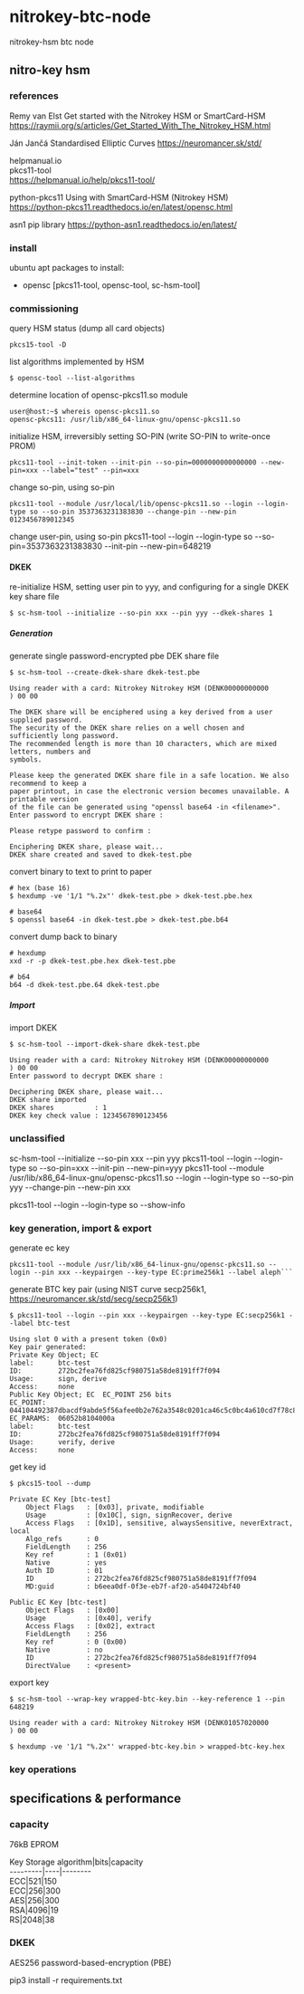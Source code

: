 # nitrokey-btc-node
nitrokey-hsm btc node

## nitro-key hsm

### references

Remy van Elst
Get started with the Nitrokey HSM or SmartCard-HSM
https://raymii.org/s/articles/Get_Started_With_The_Nitrokey_HSM.html

Ján Jančá
Standardised Elliptic Curves
https://neuromancer.sk/std/

helpmanual.io  
pkcs11-tool  
https://helpmanual.io/help/pkcs11-tool/  

python-pkcs11
Using with SmartCard-HSM (Nitrokey HSM)  
https://python-pkcs11.readthedocs.io/en/latest/opensc.html  

asn1 pip library
https://python-asn1.readthedocs.io/en/latest/

### install

ubuntu apt packages to install:  
- opensc [pkcs11-tool, opensc-tool, sc-hsm-tool]  

### commissioning

query HSM status (dump all card objects)  

    pkcs15-tool -D

list algorithms implemented by HSM  

    $ opensc-tool --list-algorithms

determine location of opensc-pkcs11.so module  

    user@host:~$ whereis opensc-pkcs11.so  
    opensc-pkcs11: /usr/lib/x86_64-linux-gnu/opensc-pkcs11.so  

initialize HSM, irreversibly setting SO-PIN (write SO-PIN to write-once PROM)  
    
    pkcs11-tool --init-token --init-pin --so-pin=0000000000000000 --new-pin=xxx --label="test" --pin=xxx

change so-pin, using so-pin  

    pkcs11-tool --module /usr/local/lib/opensc-pkcs11.so --login --login-type so --so-pin 3537363231383830 --change-pin --new-pin 0123456789012345

change user-pin, using so-pin
    pkcs11-tool --login --login-type so --so-pin=3537363231383830 --init-pin --new-pin=648219

#### DKEK

re-initialize HSM, setting user pin to yyy, and configuring for a single DKEK key share file
    
    $ sc-hsm-tool --initialize --so-pin xxx --pin yyy --dkek-shares 1

##### Generation

generate single password-encrypted pbe DEK share file  

    $ sc-hsm-tool --create-dkek-share dkek-test.pbe

    Using reader with a card: Nitrokey Nitrokey HSM (DENK00000000000         ) 00 00

    The DKEK share will be enciphered using a key derived from a user supplied password.
    The security of the DKEK share relies on a well chosen and sufficiently long password.
    The recommended length is more than 10 characters, which are mixed letters, numbers and
    symbols.

    Please keep the generated DKEK share file in a safe location. We also recommend to keep a
    paper printout, in case the electronic version becomes unavailable. A printable version
    of the file can be generated using "openssl base64 -in <filename>".
    Enter password to encrypt DKEK share : 

    Please retype password to confirm : 

    Enciphering DKEK share, please wait...
    DKEK share created and saved to dkek-test.pbe

convert binary to text to print to paper  

    # hex (base 16)  
    $ hexdump -ve '1/1 "%.2x"' dkek-test.pbe > dkek-test.pbe.hex  

    # base64  
    $ openssl base64 -in dkek-test.pbe > dkek-test.pbe.b64  

convert dump back to binary

    # hexdump
    xxd -r -p dkek-test.pbe.hex dkek-test.pbe  

    # b64
    b64 -d dkek-test.pbe.64 dkek-test.pbe

##### Import

import DKEK  

    $ sc-hsm-tool --import-dkek-share dkek-test.pbe

    Using reader with a card: Nitrokey Nitrokey HSM (DENK00000000000         ) 00 00
    Enter password to decrypt DKEK share : 

    Deciphering DKEK share, please wait...
    DKEK share imported
    DKEK shares          : 1
    DKEK key check value : 1234567890123456

### unclassified

sc-hsm-tool --initialize --so-pin xxx --pin yyy
pkcs11-tool --login --login-type so --so-pin=xxx --init-pin --new-pin=yyy
pkcs11-tool --module /usr/lib/x86_64-linux-gnu/opensc-pkcs11.so --login --login-type so --so-pin yyy --change-pin --new-pin xxx  

pkcs11-tool --login --login-type so --show-info

### key generation, import & export

generate ec key  

    pkcs11-tool --module /usr/lib/x86_64-linux-gnu/opensc-pkcs11.so --login --pin xxx --keypairgen --key-type EC:prime256k1 --label aleph```

generate BTC key pair (using NIST curve secp256k1, https://neuromancer.sk/std/secg/secp256k1)

    $ pkcs11-tool --login --pin xxx --keypairgen --key-type EC:secp256k1 --label btc-test

    Using slot 0 with a present token (0x0)
    Key pair generated:
    Private Key Object; EC
    label:      btc-test
    ID:         272bc2fea76fd825cf980751a58de8191ff7f094
    Usage:      sign, derive
    Access:     none
    Public Key Object; EC  EC_POINT 256 bits
    EC_POINT:   044104492387dbacdf9abde5f56afee0b2e762a3548c0201ca46c5c0bc4a610cd7f78c87fea9e9c70e6085bd163102835aeb84db80daa3b31cc7a6c1bcf4d9b32a236f
    EC_PARAMS:  06052b8104000a
    label:      btc-test
    ID:         272bc2fea76fd825cf980751a58de8191ff7f094
    Usage:      verify, derive
    Access:     none

get key id

    $ pkcs15-tool --dump

    Private EC Key [btc-test]
        Object Flags   : [0x03], private, modifiable
        Usage          : [0x10C], sign, signRecover, derive
        Access Flags   : [0x1D], sensitive, alwaysSensitive, neverExtract, local
        Algo_refs      : 0
        FieldLength    : 256
        Key ref        : 1 (0x01)
        Native         : yes
        Auth ID        : 01
        ID             : 272bc2fea76fd825cf980751a58de8191ff7f094
        MD:guid        : b6eea0df-0f3e-eb7f-af20-a5404724bf40

    Public EC Key [btc-test]
        Object Flags   : [0x00]
        Usage          : [0x40], verify
        Access Flags   : [0x02], extract
        FieldLength    : 256
        Key ref        : 0 (0x00)
        Native         : no
        ID             : 272bc2fea76fd825cf980751a58de8191ff7f094
        DirectValue    : <present>

export key

    $ sc-hsm-tool --wrap-key wrapped-btc-key.bin --key-reference 1 --pin 648219

    Using reader with a card: Nitrokey Nitrokey HSM (DENK01057020000         ) 00 00

    $ hexdump -ve '1/1 "%.2x"' wrapped-btc-key.bin > wrapped-btc-key.hex

### key operations

## specifications & performance

### capacity

76kB EPROM  

Key Storage
algorithm|bits|capacity  
---------|----|--------  
ECC|521|150  
ECC|256|300  
AES|256|300  
RSA|4096|19  
RS|2048|38  

### DKEK

AES256
password-based-encryption (PBE)

pip3 install -r requirements.txt 